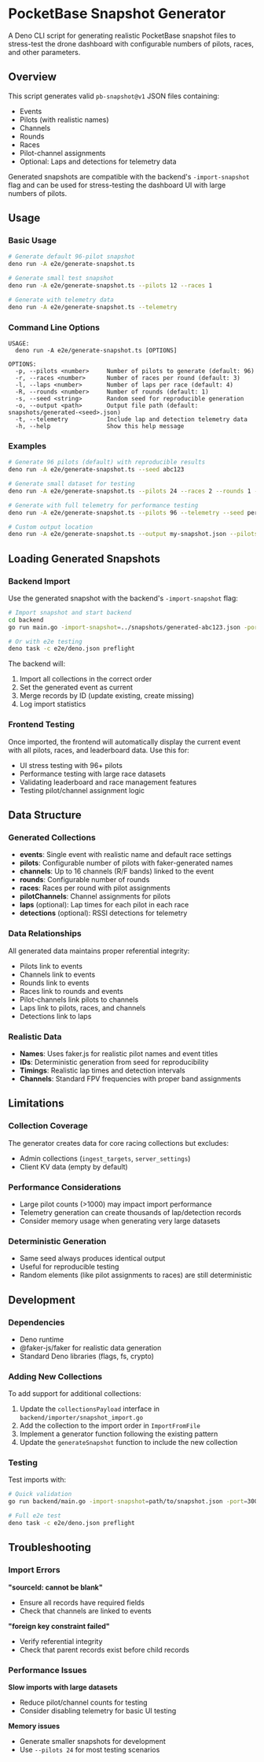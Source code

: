# PocketBase Snapshot Generator

A Deno CLI script for generating realistic PocketBase snapshot files to stress-test the drone dashboard with configurable numbers of pilots, races, and other parameters.

## Overview

This script generates valid `pb-snapshot@v1` JSON files containing:
- Events
- Pilots (with realistic names)
- Channels
- Rounds
- Races
- Pilot-channel assignments
- Optional: Laps and detections for telemetry data

Generated snapshots are compatible with the backend's `-import-snapshot` flag and can be used for stress-testing the dashboard UI with large numbers of pilots.

## Usage

### Basic Usage

```bash
# Generate default 96-pilot snapshot
deno run -A e2e/generate-snapshot.ts

# Generate small test snapshot
deno run -A e2e/generate-snapshot.ts --pilots 12 --races 1

# Generate with telemetry data
deno run -A e2e/generate-snapshot.ts --telemetry
```

### Command Line Options

```
USAGE:
  deno run -A e2e/generate-snapshot.ts [OPTIONS]

OPTIONS:
  -p, --pilots <number>     Number of pilots to generate (default: 96)
  -r, --races <number>      Number of races per round (default: 3)
  -l, --laps <number>       Number of laps per race (default: 4)
  -R, --rounds <number>     Number of rounds (default: 1)
  -s, --seed <string>       Random seed for reproducible generation
  -o, --output <path>       Output file path (default: snapshots/generated-<seed>.json)
  -t, --telemetry           Include lap and detection telemetry data
  -h, --help                Show this help message
```

### Examples

```bash
# Generate 96 pilots (default) with reproducible results
deno run -A e2e/generate-snapshot.ts --seed abc123

# Generate small dataset for testing
deno run -A e2e/generate-snapshot.ts --pilots 24 --races 2 --rounds 1 --seed test

# Generate with full telemetry for performance testing
deno run -A e2e/generate-snapshot.ts --pilots 96 --telemetry --seed perf-test

# Custom output location
deno run -A e2e/generate-snapshot.ts --output my-snapshot.json --pilots 50
```

## Loading Generated Snapshots

### Backend Import

Use the generated snapshot with the backend's `-import-snapshot` flag:

```bash
# Import snapshot and start backend
cd backend
go run main.go -import-snapshot=../snapshots/generated-abc123.json -port=3000

# Or with e2e testing
deno task -c e2e/deno.json preflight
```

The backend will:
1. Import all collections in the correct order
2. Set the generated event as current
3. Merge records by ID (update existing, create missing)
4. Log import statistics

### Frontend Testing

Once imported, the frontend will automatically display the current event with all pilots, races, and leaderboard data. Use this for:

- UI stress testing with 96+ pilots
- Performance testing with large race datasets
- Validating leaderboard and race management features
- Testing pilot/channel assignment logic

## Data Structure

### Generated Collections

- **events**: Single event with realistic name and default race settings
- **pilots**: Configurable number of pilots with faker-generated names
- **channels**: Up to 16 channels (R/F bands) linked to the event
- **rounds**: Configurable number of rounds
- **races**: Races per round with pilot assignments
- **pilotChannels**: Channel assignments for pilots
- **laps** (optional): Lap times for each pilot in each race
- **detections** (optional): RSSI detections for telemetry

### Data Relationships

All generated data maintains proper referential integrity:
- Pilots link to events
- Channels link to events
- Rounds link to events
- Races link to rounds and events
- Pilot-channels link pilots to channels
- Laps link to pilots, races, and channels
- Detections link to laps

### Realistic Data

- **Names**: Uses faker.js for realistic pilot names and event titles
- **IDs**: Deterministic generation from seed for reproducibility
- **Timings**: Realistic lap times and detection intervals
- **Channels**: Standard FPV frequencies with proper band assignments

## Limitations

### Collection Coverage

The generator creates data for core racing collections but excludes:
- Admin collections (`ingest_targets`, `server_settings`)
- Client KV data (empty by default)

### Performance Considerations

- Large pilot counts (>1000) may impact import performance
- Telemetry generation can create thousands of lap/detection records
- Consider memory usage when generating very large datasets

### Deterministic Generation

- Same seed always produces identical output
- Useful for reproducible testing
- Random elements (like pilot assignments to races) are still deterministic

## Development

### Dependencies

- Deno runtime
- @faker-js/faker for realistic data generation
- Standard Deno libraries (flags, fs, crypto)

### Adding New Collections

To add support for additional collections:

1. Update the `collectionsPayload` interface in `backend/importer/snapshot_import.go`
2. Add the collection to the import order in `ImportFromFile`
3. Implement a generator function following the existing pattern
4. Update the `generateSnapshot` function to include the new collection

### Testing

Test imports with:
```bash
# Quick validation
go run backend/main.go -import-snapshot=path/to/snapshot.json -port=3001

# Full e2e test
deno task -c e2e/deno.json preflight
```

## Troubleshooting

### Import Errors

**"sourceId: cannot be blank"**
- Ensure all records have required fields
- Check that channels are linked to events

**"foreign key constraint failed"**
- Verify referential integrity
- Check that parent records exist before child records

### Performance Issues

**Slow imports with large datasets**
- Reduce pilot/channel counts for testing
- Consider disabling telemetry for basic UI testing

**Memory issues**
- Generate smaller snapshots for development
- Use `--pilots 24` for most testing scenarios
